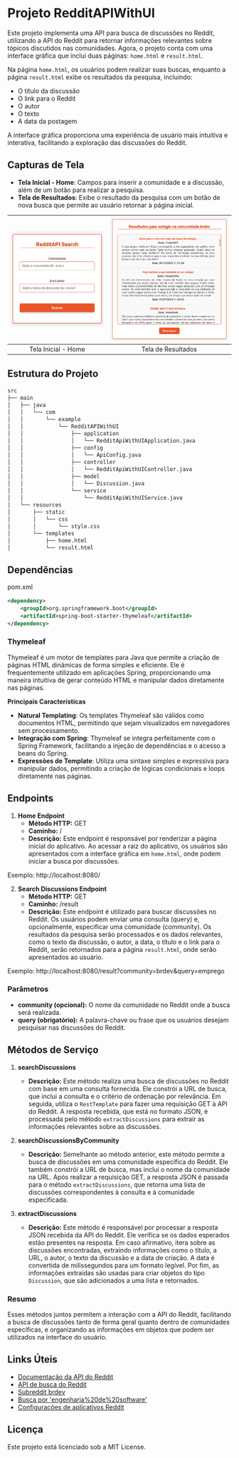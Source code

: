 # Projeto RedditAPIWithUI

Este projeto implementa uma API para busca de discussões no Reddit, utilizando a API do Reddit para retornar informações relevantes sobre tópicos discutidos nas comunidades. Agora, o projeto conta com uma interface gráfica que inclui duas páginas: `home.html` e `result.html`.

Na página `home.html`, os usuários podem realizar suas buscas, enquanto a página `result.html` exibe os resultados da pesquisa, incluindo:

- O título da discussão
- O link para o Reddit
- O autor
- O texto
- A data da postagem

A interface gráfica proporciona uma experiência de usuário mais intuitiva e interativa, facilitando a exploração das discussões do Reddit.

## Capturas de Tela

- **Tela Inicial - Home**: Campos para inserir a comunidade e a discussão, além de um botão para realizar a pesquisa.
- **Tela de Resultados**: Exibe o resultado da pesquisa com um botão de nova busca que permite ao usuário retornar à página inicial.

| ![Tela Inicial - Home](imgs/home.png) | ![Tela de Progresso](imgs/result.png) |
|:--:|:--:|
| Tela Inicial - Home | Tela de Resultados |

## Estrutura do Projeto
```
src
├── main
│   ├── java
│   │   └── com
│   │       └── example
│   │           └── RedditAPIWithUI
│   │               ├── application
│   │               │   └── RedditApiWithUIApplication.java
│   │               ├── config
│   │               │   └── ApiConfig.java
│   │               ├── controller
│   │               │   └── RedditApiWithUIController.java
│   │               ├── model
│   │               │   └── Discussion.java
│   │               └── service
│   │                   └── RedditApiWithUIService.java
│   └── resources
│       ├── static
│       │   └── css
│       │       └── style.css
│       └── templates
│           ├── home.html
│           └── result.html
```

## Dependências

pom.xml
```xml
<dependency>
    <groupId>org.springframework.boot</groupId>
    <artifactId>spring-boot-starter-thymeleaf</artifactId>
</dependency>
```

### Thymeleaf

Thymeleaf é um motor de templates para Java que permite a criação de páginas HTML dinâmicas de forma simples e eficiente. Ele é frequentemente utilizado em aplicações Spring, proporcionando uma maneira intuitiva de gerar conteúdo HTML e manipular dados diretamente nas páginas.

**Principais Características**

- **Natural Templating**: Os templates Thymeleaf são válidos como documentos HTML, permitindo que sejam visualizados em navegadores sem processamento.
- **Integração com Spring**: Thymeleaf se integra perfeitamente com o Spring Framework, facilitando a injeção de dependências e o acesso a beans do Spring.
- **Expressões de Template**: Utiliza uma sintaxe simples e expressiva para manipular dados, permitindo a criação de lógicas condicionais e loops diretamente nas páginas.

## Endpoints

1. **Home Endpoint**
   - **Método HTTP:** GET
   - **Caminho:** /
   - **Descrição:** Este endpoint é responsável por renderizar a página inicial do aplicativo. Ao acessar a raiz do aplicativo, os usuários são apresentados com a interface gráfica em `home.html`, onde podem iniciar a busca por discussões.

Exemplo: http://localhost:8080/

2. **Search Discussions Endpoint**
   - **Método HTTP:** GET
   - **Caminho:** /result
   - **Descrição:** Este endpoint é utilizado para buscar discussões no Reddit. Os usuários podem enviar uma consulta (query) e, opcionalmente, especificar uma comunidade (community). Os resultados da pesquisa serão processados e os dados relevantes, como o texto da discussão, o autor, a data, o título e o link para o Reddit, serão retornados para a página `result.html`, onde serão apresentados ao usuário.

Exemplo: http://localhost:8080/result?community=brdev&query=emprego

### Parâmetros
- **community (opcional):** O nome da comunidade no Reddit onde a busca será realizada.
- **query (obrigatório):** A palavra-chave ou frase que os usuários desejam pesquisar nas discussões do Reddit.

## Métodos de Serviço

1. **searchDiscussions**
   - **Descrição:** Este método realiza uma busca de discussões no Reddit com base em uma consulta fornecida. Ele constrói a URL de busca, que inclui a consulta e o critério de ordenação por relevância. Em seguida, utiliza o `RestTemplate` para fazer uma requisição GET à API do Reddit. A resposta recebida, que está no formato JSON, é processada pelo método `extractDiscussions` para extrair as informações relevantes sobre as discussões.

2. **searchDiscussionsByCommunity**
   - **Descrição:** Semelhante ao método anterior, este método permite a busca de discussões em uma comunidade específica do Reddit. Ele também constrói a URL de busca, mas inclui o nome da comunidade na URL. Após realizar a requisição GET, a resposta JSON é passada para o método `extractDiscussions`, que retorna uma lista de discussões correspondentes à consulta e à comunidade especificada.

3. **extractDiscussions**
   - **Descrição:** Este método é responsável por processar a resposta JSON recebida da API do Reddit. Ele verifica se os dados esperados estão presentes na resposta. Em caso afirmativo, itera sobre as discussões encontradas, extraindo informações como o título, a URL, o autor, o texto da discussão e a data de criação. A data é convertida de milissegundos para um formato legível. Por fim, as informações extraídas são usadas para criar objetos do tipo `Discussion`, que são adicionados a uma lista e retornados.

### Resumo
Esses métodos juntos permitem a interação com a API do Reddit, facilitando a busca de discussões tanto de forma geral quanto dentro de comunidades específicas, e organizando as informações em objetos que podem ser utilizados na interface do usuário.

## Links Úteis

- [Documentação da API do Reddit](https://www.reddit.com/dev/api)
- [API de busca do Reddit](https://www.reddit.com/dev/api#GET_search)
- [Subreddit brdev](https://www.reddit.com/r/brdev/)
- [Busca por 'engenharia%20de%20software'](https://www.reddit.com/r/brdev/search.json?q=engenharia%20de%20software)
- [Configurações de aplicativos Reddit](https://www.reddit.com/prefs/apps/)

## Licença

Este projeto está licenciado sob a MIT License.
